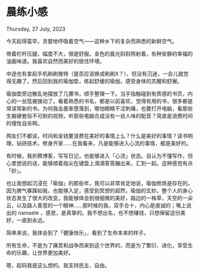 # 晨练小感


Thursday, 27 July, 2023

今天起得蛮早，贪婪地呼吸着空气——这种乡下的复杂而熟悉的新鲜空气。

倚着栏杆压腿，幅度不大，很是舒服。金色的晨光斜斜照射着，有种安静的幸福的油画味道。我喜欢自然而美好的居住环境。

中途也有拿起手机刷刷推特（是否应该换成刷刷X？），但没有沉迷，一会儿就觉得无趣了。然后回到我的瑜伽垫，练起舒缓的瑜伽，感受身体的苏醒和舒展。

瑜伽垫旁边散乱地摆放了几摞书，顺手整理一下。当手指触碰到有质感的书页，内心的一丝弦被拨动了。看着熟悉的书名，都是以前喜欢，觉得有用的书，很多都是常读常新的书。为何我会愚笨堕落到，哪怕眼睛干涩刺痛，也要打开电脑，看那些生搬硬套俗不可耐的视频，听那些电脑合成没有一丝人味的配音？简直是浪费时间的慢性自杀啊。

网友们不都说，时间和金钱要浪费在美好的事情上么？什么是美好的事情？读书明理，钻研技术，修身齐家……在我看来，凡是能够进入心流的事情，都是美好的。

有时候，我折腾博客，写写日记，也能够进入「心流」状态。自认为不懂写作，但心里想说的话，能够顺着指尖在键盘上滴滴答答蹦出来，汇到一起。这种感觉有点「妙」。

也让我想起沉浸在「瑜伽」的那些年，我可以非常肯定地说，瑜伽修炼是存在的。因为脾气暴躁如我，也能够入定，感受到冥想的超然，瑜伽的玄妙。整个人的身心状态发生了很大的改变。我能够体会到很细微的美好，路边的一株草，天空的一朵云，以及路人善意的一个眼神……那时候的我，双手合十，内心是虔诚的；嘴上说出的 namaste ，感恩，是真挚的。我不想出名，也不想赚钱，只想保留这份美好，一直到永远。

简单来说，我体会到了「健康快乐」，看到了生命本来的样子。

所有生命，不是为了痛苦和战争而来到这个世界的，而是为了繁衍、进化，享受生命的乐趣，让世界更加美好。

嗯，起码我是这么想的。我支持民主、自由。
